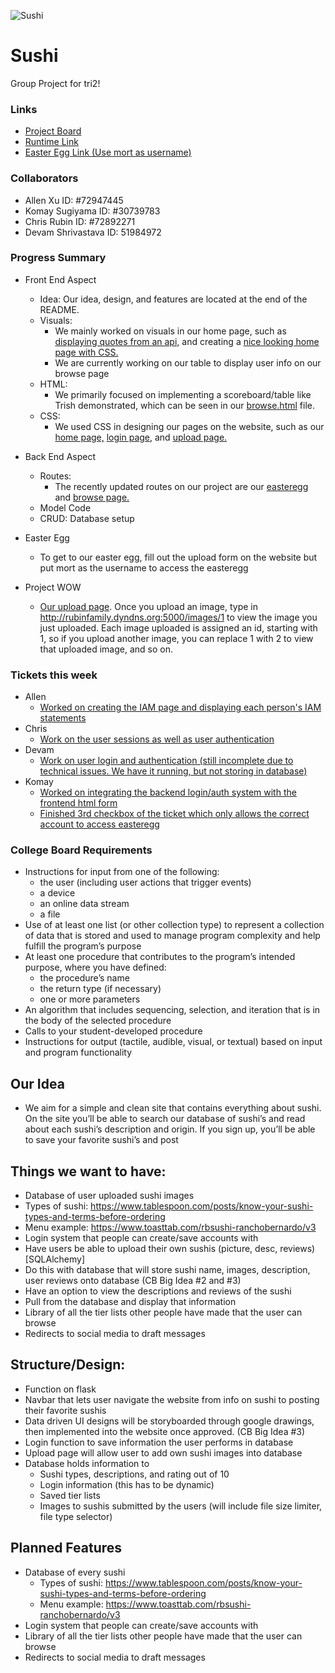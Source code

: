 ![Sushi](https://cdn.discordapp.com/attachments/783082777020203061/799906807388307496/unknown.png)
# Sushi
Group Project for tri2!
### Links
- [Project Board](https://github.com/zenxha/sushi/projects/4)
- [Runtime Link](http://rubinfamily.dyndns.org:5000/)
- [Easter Egg Link (Use mort as username)](http://rubinfamily.dyndns.org:5000/update)

### Collaborators
- Allen Xu ID: #72947445
- Komay Sugiyama ID: #30739783
- Chris Rubin ID: #72892271
- Devam Shrivastava ID: 51984972

### Progress Summary

- Front End Aspect
  - Idea: Our idea, design, and features are located at the end of the README.
  - Visuals: 
    - We mainly worked on visuals in our home page, such as [displaying quotes from an api,](https://github.com/zenxha/sushi/blob/cd2b15bcf0891ea65179d5313b9b589c463e3676/views.py#L31-L38) and creating a [nice looking home page with CSS.](https://github.com/zenxha/sushi/blob/d7b689743ea916ab470de41c06ed3d0e4fa7c28f/templates/homesite/base2.html#L38-L163)
    - We are currently working on our table to display user info on our browse page
  - HTML:
    - We primarily focused on implementing a scoreboard/table like Trish demonstrated, which can be seen in our [browse.html](https://github.com/zenxha/sushi/blob/main/templates/homesite/browse.html) file.
  - CSS: 
    - We used CSS in designing our pages on the website, such as our [home page,](https://github.com/zenxha/sushi/blob/d7b689743ea916ab470de41c06ed3d0e4fa7c28f/templates/homesite/base2.html#L38-L163) [login page,](https://github.com/zenxha/sushi/blob/d7b689743ea916ab470de41c06ed3d0e4fa7c28f/templates/homesite/login.html#L7-L135) and [upload page.](https://github.com/zenxha/sushi/blob/d7b689743ea916ab470de41c06ed3d0e4fa7c28f/templates/homesite/loginv2.html#L11-L135)

- Back End Aspect
  - Routes: 
    - The recently updated routes on our project are our [easteregg](https://github.com/zenxha/sushi/tree/main/templates/easteregg) and [browse page.](https://github.com/zenxha/sushi/blob/main/templates/homesite/browse.html)
  - Model Code
  - CRUD: Database setup
- Easter Egg 
  - To get to our easter egg, fill out the upload form on the website but put mort as the username to access the easteregg
- Project WOW
  - [Our upload page](http://rubinfamily.dyndns.org:5000/upload). Once you upload an image, type in http://rubinfamily.dyndns.org:5000/images/1 to view the image you just uploaded. Each image uploaded is assigned an id, starting with 1, so if you upload another image, you can replace 1 with 2 to view that uploaded image, and so on.


### Tickets this week
- Allen
  - [Worked on creating the IAM page and displaying each person's IAM statements](https://github.com/zenxha/sushi/projects/4#card-54281293)
- Chris
  - [Work on the user sessions as well as user authentication](https://github.com/zenxha/sushi/projects/4#card-53703118)
- Devam
  - [Work on user login and authentication (still incomplete due to technical issues. We have it running, but not storing in database)](https://github.com/zenxha/sushi/projects/4#card-53785877)
- Komay
  - [Worked on integrating the backend login/auth system with the frontend html form](https://github.com/zenxha/sushi/projects/4#card-54354857)
  - [Finished 3rd checkbox of the ticket which only allows the correct account to access easteregg](https://github.com/zenxha/sushi/projects/4#card-53782464)

### College Board Requirements
- Instructions for input from one of the following:
  - the user (including user actions that trigger events)
  - a device
  - an online data stream
  - a file
- Use of at least one list (or other collection type) to represent a collection of
data that is stored and used to manage program complexity and help fulfill
the program’s purpose
- At least one procedure that contributes to the program’s intended purpose,
where you have defined:
  - the procedure’s name
  - the return type (if necessary)
  - one or more parameters
- An algorithm that includes sequencing, selection, and iteration that is in the
body of the selected procedure
- Calls to your student-developed procedure
- Instructions for output (tactile, audible, visual, or textual) based on input and
program functionality

## Our Idea
- We aim for a simple and clean site that contains everything about sushi. On the site you’ll be able to search our database of sushi’s and read about each sushi’s description and origin. If you sign up, you’ll be able to save your favorite sushi’s and post

## Things we want to have:
- Database of user uploaded sushi images
- Types of sushi: https://www.tablespoon.com/posts/know-your-sushi-types-and-terms-before-ordering
- Menu example: https://www.toasttab.com/rbsushi-ranchobernardo/v3
- Login system that people can create/save accounts with
- Have users be able to upload their own sushis (picture, desc, reviews)[SQLAlchemy]
- Do this with database that will store sushi name, images, description, user reviews onto database (CB Big Idea #2 and #3)
- Have an option to view the descriptions and reviews of the sushi
- Pull from the database and display that information
- Library of all the tier lists other people have made that the user can browse
- Redirects to social media to draft messages

## Structure/Design:

* Function on flask
* Navbar that lets user navigate the website from info on sushi to posting their favorite sushis
* Data driven UI designs will be storyboarded through google drawings, then implemented into the website once approved. (CB Big Idea #3)
* Login function to save information the user performs in database
* Upload page will allow user to add own sushi images into database
* Database holds information to
  * Sushi types, descriptions, and rating out of 10
  * Login information (this has to be dynamic)
  * Saved tier lists
  * Images to sushis submitted by the users (will include file size limiter, file type selector)

## Planned Features
- Database of every sushi
  - Types of sushi: https://www.tablespoon.com/posts/know-your-sushi-types-and-terms-before-ordering
  - Menu example: https://www.toasttab.com/rbsushi-ranchobernardo/v3
- Login system that people can create/save accounts with
- Library of all the tier lists other people have made that the user can browse
- Redirects to social media to draft messages

